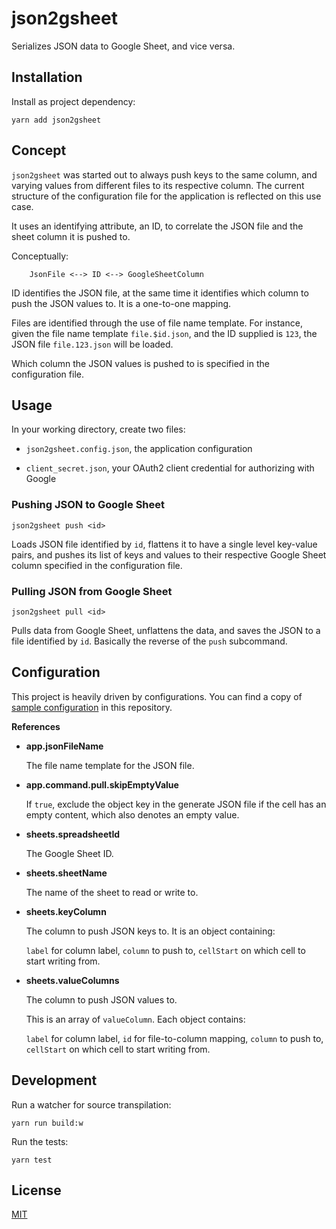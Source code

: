 # json2gsheet

Serializes JSON data to Google Sheet, and vice versa.


## Installation

Install as project dependency:

    yarn add json2gsheet


## Concept

`json2gsheet` was started out to always push keys to the same column, and varying values from different files to its respective column. The current structure of the configuration file for the application is reflected on this use case.

It uses an identifying attribute, an ID, to correlate the JSON file and the sheet column it is pushed to.

Conceptually:

```
    JsonFile <--> ID <--> GoogleSheetColumn
```

ID identifies the JSON file, at the same time it identifies which column to push the JSON values to. It is a one-to-one mapping.

Files are identified through the use of file name template. For instance, given the file name template `file.$id.json`, and the ID supplied is `123`, the JSON file `file.123.json` will be loaded.

Which column the JSON values is pushed to is specified in the configuration file.


## Usage

In your working directory, create two files:

 - `json2gsheet.config.json`, the application configuration

 - `client_secret.json`, your OAuth2 client credential for authorizing with Google

### Pushing JSON to Google Sheet

    json2gsheet push <id>

Loads JSON file identified by `id`, flattens it to have a single level key-value pairs, and pushes its list of keys and values to their respective Google Sheet column specified in the configuration file.

### Pulling JSON from Google Sheet

    json2gsheet pull <id>

Pulls data from Google Sheet, unflattens the data, and saves the JSON to a file identified by `id`. Basically the reverse of the `push` subcommand.


## Configuration

This project is heavily driven by configurations. You can find a copy of [sample configuration](json2gsheet.config.json) in this repository.

**References**

 - **app.jsonFileName**

    The file name template for the JSON file.

 - **app.command.pull.skipEmptyValue**

    If `true`, exclude the object key in the generate JSON file if the cell has an empty content, which also denotes an empty value.

 - **sheets.spreadsheetId**

    The Google Sheet ID.

 - **sheets.sheetName**

    The name of the sheet to read or write to.

 - **sheets.keyColumn**

    The column to push JSON keys to. It is an object containing:

    `label` for column label, `column` to push to, `cellStart` on which cell to start writing from.

 - **sheets.valueColumns**

    The column to push JSON values to.

    This is an array of `valueColumn`. Each object contains:

    `label` for column label, `id` for file-to-column mapping, `column` to push to, `cellStart` on which cell to start writing from.


## Development

Run a watcher for source transpilation:

    yarn run build:w

Run the tests:

    yarn test


## License

[MIT](LICENSE)
